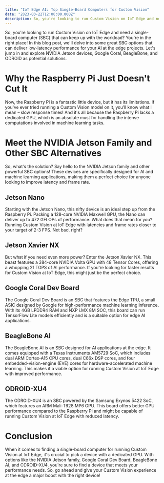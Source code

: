 ```yaml
---
title: "IoT Edge AI: Top Single-Board Computers for Custom Vision"
date: "2023-03-22T12:00:00.000Z"
description: So, you're looking to run Custom Vision on IoT Edge and need a single-board computer (SBC) that can keep up with the workload?
---
```


So, you're looking to run Custom Vision on IoT Edge and need a single-board computer (SBC) that can keep up with the workload? You're in the right place! In this blog post, we'll delve into some great SBC options that can deliver low-latency performance for your AI at the edge projects. Let's jump in and explore NVIDIA Jetson devices, Google Coral, BeagleBone, and ODROID as potential solutions.

# Why the Raspberry Pi Just Doesn't Cut It
Now, the Raspberry Pi is a fantastic little device, but it has its limitations. If you've ever tried running a Custom Vision model on it, you'll know what I mean – slow response times! And it's all because the Raspberry Pi lacks a dedicated GPU, which is an absolute must for handling the intense computations involved in machine learning tasks.

# Meet the NVIDIA Jetson Family and Other SBC Alternatives
So, what's the solution? Say hello to the NVIDIA Jetson family and other powerful SBC options! These devices are specifically designed for AI and machine learning applications, making them a perfect choice for anyone looking to improve latency and frame rate.

## Jetson Nano
Starting with the Jetson Nano, this nifty device is an ideal step up from the Raspberry Pi. Packing a 128-core NVIDIA Maxwell GPU, the Nano can deliver up to 472 GFLOPs of performance. What does that mean for you? Running Custom Vision at IoT Edge with latencies and frame rates closer to your target of 2-3 FPS. Not bad, right?

## Jetson Xavier NX
But what if you need even more power? Enter the Jetson Xavier NX. This beast features a 384-core NVIDIA Volta GPU with 48 Tensor Cores, offering a whopping 21 TOPS of AI performance. If you're looking for faster results for Custom Vision at IoT Edge, this might just be the perfect choice.

## Google Coral Dev Board
The Google Coral Dev Board is an SBC that features the Edge TPU, a small ASIC designed by Google for high-performance machine learning inference. With its 4GB LPDDR4 RAM and NXP i.MX 8M SOC, this board can run TensorFlow Lite models efficiently and is a suitable option for edge AI applications.

## BeagleBone AI
The BeagleBone AI is an SBC designed for AI applications at the edge. It comes equipped with a Texas Instruments AM5729 SoC, which includes dual ARM Cortex-A15 CPU cores, dual C66x DSP cores, and four embedded-vision-engine (EVE) cores for hardware-accelerated machine learning. This makes it a viable option for running Custom Vision at IoT Edge with improved performance.

## ODROID-XU4
The ODROID-XU4 is an SBC powered by the Samsung Exynos 5422 SoC, which features an ARM Mali-T628 MP6 GPU. This board offers better GPU performance compared to the Raspberry Pi and might be capable of running Custom Vision at IoT Edge with reduced latency.

# Conclusion
When it comes to finding a single-board computer for running Custom Vision at IoT Edge, it's crucial to pick a device with a dedicated GPU. With options like the NVIDIA Jetson family, Google Coral Dev Board, BeagleBone AI, and ODROID-XU4, you're sure to find a device that meets your performance needs. So, go ahead and give your Custom Vision experience at the edge a major boost with the right device!
